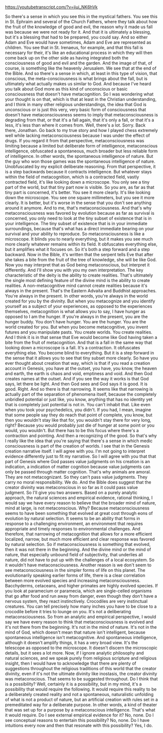https://youtubetranscript.com/?v=jiui_NK6hVk

 So there's a sense in which you see this in the mystical fathers. You see this in St. Ephraim and several of the Church Fathers, where they talk about how the fruit of the knowledge of good and evil, the reason why it made us fall was because we were not ready for it. And that it is ultimately a blessing, but it's a blessing that had to be prepared, you could say. And so either Adam and Eve would have sometimes, Adam and Eve are represented as children. You see that in St. Irenaeus, for example, and that this fall is necessary for their, it's like an educational process in which they will then come back up on the other side as having integrated both the consciousness of good and evil and the garden. And the image of that, of course, is something like the heavenly Jerusalem. We see that at the end of the Bible. And so there's a sense in which, at least in this type of vision, that conscious, the meta-consciousness is what brings about the fall, but is ultimately what actually makes us similar to God. And because I've heard you talk about God more as this kind of unconscious or basic consciousness that doesn't have metacognition. So I was wondering what your thought is on that, which is that at least in the Christian understanding, and I think in many other religious understandings, the idea that God is unconscious or is just this very, very basic form of consciousness that doesn't have metaconsciousness seems to imply that metaconsciousness is degrading from that, or that it's a fall again, that it's only a fall, or that it's a less, it's less than where it comes from. Well, there's a lot. Sorry. Back there, Jonathan. Go back to my true story and how I played chess extremely well while lacking metaconsciousness because I was under the effect of drugs. If you regard it from that perspective, metaconsciousness was limiting because a limited but deliberate form of intelligence, metaconscious intelligence, obfuscated a spontaneous, much broader but less reliable form of intelligence. In other words, the spontaneous intelligence of nature. But the guy who won those games was the spontaneous intelligence of nature. Unobfuscated by my explicit deliberate reasoning. From that perspective, it is a step backwards because it contracts intelligence. But whatever stays within the field of metacognition, which is a contracted field, vastly contracted field, it's like looking down a microscope. You only see a tiny part of the world, but that tiny part now is visible. So you are, as far as that tiny part is concerned, it's better. You see it more clearly. It's like looking down the microscope. You see one square millimeters, but you see it more clearly. It is better, but it's worse in the sense that you don't see anything around it anymore. And to me, that's metaconsciousness. And that's why metaconsciousness was favored by evolution because as far as survival is concerned, you only need to look at the tiny subset of existence that is in your intelligence. The tiny subset of existence that is in your immediate surroundings, because that's what has a direct immediate bearing on your survival and your ability to reproduce. So metaconsciousness is like a microscope. It blinds you to nearly everything, but it makes you see much more clearly whatever remains within its field. It obfuscates everything else, but it amplifies what it focuses on. So it's both a step forward and a step backward. Now in the Bible, it's written that the serpent tells Eve that after she takes a bite from the fruit of the tree of knowledge, she will be like God. Now you may interpret that as God being metaconscious, but interpret it differently. And I'll show you with you my own interpretation. The key characteristic of the deity is the ability to create realities. That's ultimately the single most defining feature of the divine mind is the ability to create realities. A non-metacognitive mind cannot create realities because it's always in the present. That's the Eastern Advaita and Buddhist approaches. You're always in the present. In other words, you're always in the world created for you by the divinity. But when you metacognize and you identify yourself as a subject of your experiences, as opposed to the experiences themselves, metacognition is what allows you to say, I have hunger as opposed to I am the hunger. If you're always in the present, you are the hunger buddy. You don't have hunger. You are the hunger. You are the world created for you. But when you become metacognitive, you invent futures and you manipulate pasts. You create worlds. You create realities. And I think it is in that sense that Eve would become like God having taken a bite from the fruit of metacognition. And that is a fall in the same way that looking down a microscope is a fall. It's a contraction. It obfuscates everything else. You become blind to everything. But it is a step forward in the sense that it allows you to see that tiny subset more clearly. So have you ever thought about creation that way, which is that if you read a creation account in Genesis, you have at the outset, you have, you know, the heaven and earth, the earth is chaos and void, emptiness and void. And then God creates names at the outset. And if you see the way it works is that God says, let there be light. And then God sees and God says it is good. It is good. Right. And so there is that narrowing. It seems like that narrowing is actually part of the separation of phenomena itself, because the completely unbridled potential or just like, you know, anything that has no identity yet that is completely just potential is not in. You can't inhabit that. Like even when you took your psychedelics, you didn't. If you had, I mean, imagine that some people say they do reach that point of complete, you know, but then you wouldn't stay like that for, you wouldn't stay there for very long, right? Because you would probably just die of hunger at some point or you would, you wouldn't. But there has to be this focus where there's a contraction and pointing. And then a recognizing of the good. So that's why I really like the idea that you're saying that there's a sense in which medic consciousness is part of the creation of worlds. I see that in the Genesis creation narrative itself. I will agree with you. I'm not going to interpret evidence differently just to fit my narrative. So I will agree with you that that part of Genesis where God passes value judgments on his creation is an indication, a indication of matter cognition because value judgments can only be passed through matter cognition. That's why animals are amoral. They are not metacognizant. So they can't pass value judgments. They carry no moral responsibility. We do. And the Bible does suggest that the creator divinity was metaconscious in so far as it could pass value judgment. So I'll give you two answers. Based on a purely analytic approach, the natural sciences and empirical evidence, rational thinking, I would say we have every reason to believe that the broader mind of nature, mind at large, is not metaconscious. Why? Because metaconsciousness seems to have been something that evolved at great cost through eons of evolution by natural selection. It seems to be an ability that forms in response to a challenging environment, an environment that requires appropriate and timely responses to environmental challenges. And therefore, that narrowing of metacognition that allows for a more efficient localized, narrow, but much more efficient and clear response was favored by natural selection. So if metaconsciousness is something that evolved, then it was not there in the beginning. And the divine mind or the mind of nature, that especially unbound field of subjectivity, that underlies all nature, did not have to put up with the challenges of a local ecosystem. So it wouldn't have metaconsciousness. Another reason is we don't seem to see metaconsciousness in the simpler forms of life on this planet. The evolutionarily speaking earlier forms of life, there is a clear correlation between more evolved species and increasing metaconsciousness. Bacchyderms, cetaceans, and higher primates are highly evolved species. If you look at paramecium or paramecia, which are single-celled organisms that go after food and run away from danger, even though they don't have a nervous system, they react instinctively. Crocodiles are very instinctual creatures. You can tell precisely how many inches you have to be close to a crocodile before it tries to lounge on you. It's not a deliberating metaconsciousness. So from an analytic and empirical perspective, I would say we have every reason to think that metaconsciousness is evolved and it's not there from the beginning. It's not in the mind of nature. It's not in the mind of God, which doesn't mean that nature isn't intelligent, because spontaneous intelligence isn't metacognitive. And spontaneous intelligence, although it doesn't amplify things, it has a very broad view. It's the telescope as opposed to the microscope. It doesn't discern the microscopic details, but it sees a lot more. Now, if I ignore analytic philosophy and natural sciences, and we speak purely from religious scripture and religious insight, then I would have to acknowledge that there are plenty of suggestions throughout the religious traditions of this world that the creator divinity, even if it's not the ultimate divinity like inostasis, the creator divinity was metaconscious. That seems to be suggested throughout. Do I think that is a possibility? Well, certainly it is a possibility, but in my mind, it's a possibility that would require the following. It would require this reality to be a deliberately created reality and not a spontaneous, naturalistic unfolding of what is not a product of nature, but an artificial creation with rules set in a premeditated way for a deliberate purpose. In other words, a kind of theater that was set up for a purpose by a metaconscious intelligence. That's what it would require. Do I see external empirical evidence for it? No, none. Do I see conceptual reasons to entertain this possibility? No, none. Do I have intuitions every now and then that resonate with this possibility? Yes, I do.